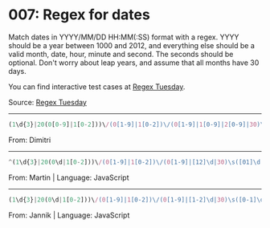 # 007: Regex for dates

Match dates in YYYY/MM/DD HH:MM(:SS) format with a regex. YYYY should be a year between 1000 and 2012, and everything else should be a valid month, date, hour, minute and second. The seconds should be optional. Don't worry about leap years, and assume that all months have 30 days.

You can find interactive test cases at [Regex Tuesday](http://callumacrae.github.io/regex-tuesday/challenge3.html).

Source: [Regex Tuesday](http://callumacrae.github.io/regex-tuesday/challenge3.html)

---

```javascript
(1\d{3}|20(0[0-9]|1[0-2]))\/(0[1-9]|1[0-2])\/(0[1-9]|1[0-9]|2[0-9]|30)\s(0[0-9]|1[0-2])\:([0-5]\d)(\:([0-5]\d))?
```
From: Dimitri

---

```javascript
^(1\d{3}|20(0\d|1[0-2]))\/(0[1-9]|1[0-2])\/(0[1-9]|[12]\d|30)\s([01]\d|2[0-3])\:([0-5]\d)(\:([0-5]\d))?$
````
From: Martin | Language: JavaScript

---

```javascript
(1\d{3}|20(0\d|1[0-2]))\/(0[1-9]|1[0-2])\/(0[1-9]|[1-2]\d|30)\s([0-1]\d|2[0-4])\:[0-5]\d(\:[0-5]\d)?
````
From: Jannik | Language: JavaScript
